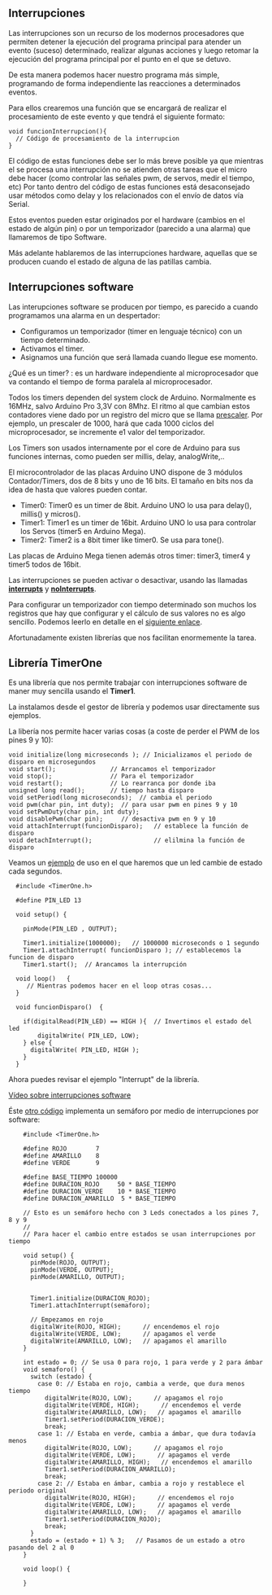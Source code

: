 ## Interrupciones

Las interrupciones son un recurso de los modernos procesadores que permiten detener la ejecución del programa principal para atender un evento (suceso) determinado, realizar algunas acciones y luego retomar la ejecución del programa principal por el punto en el que se detuvo.

De esta manera podemos hacer nuestro programa más simple, programando de forma independiente las reacciones a determinados eventos.

Para ellos crearemos una función que se encargará de realizar el procesamiento de este evento y que tendrá el siguiente formato:

    void funcionInterrupcion(){
      // Código de procesamiento de la interrupcion
    }


El código de estas funciones debe ser lo más breve posible ya que mientras el se procesa una interrupción no se atienden otras tareas que el micro debe hacer (como controlar las señales pwm, de servos, medir el tiempo, etc) Por tanto dentro del código de estas funciones está desaconsejado usar métodos como delay y los relacionados con el envío de datos vía Serial.

Estos eventos pueden estar originados por el hardware (cambios en el estado de algún pin) o por un temporizador (parecido a una alarma) que llamaremos de tipo Software.

Más adelante hablaremos de las interrupciones hardware, aquellas que se producen cuando el estado de alguna de las patillas cambia.

## Interrupciones software

Las interupciones software se producen por tiempo, es parecido a cuando programamos una alarma en un despertador:
* Configuramos un temporizador (timer en lenguaje técnico) con un tiempo determinado.
* Activamos el timer.
* Asignamos una función que será llamada cuando llegue ese momento.

¿Qué es un timer? : es un hardware independiente al microprocesador que va contando el tiempo de forma  paralela al microprocesador.

Todos los timers dependen del system clock de Arduino. Normalmente es 16MHz, salvo Arduino Pro 3,3V con 8Mhz. El ritmo al que cambian estos contadores viene dado por un registro del micro que se llama [prescaler](https://playground.arduino.cc/Code/Prescaler). Por ejemplo, un prescaler de 1000, hará que cada 1000 ciclos del microprocesador, se incremente e1 valor del temporizador.

Los Timers son usados internamente por el core de Arduino para sus funciones internas, como pueden ser millis, delay, analogWrite,..

El microcontrolador de las placas Arduino UNO dispone de 3 módulos Contador/Timers, dos de 8 bits y uno de 16 bits. El tamaño en bits nos da idea de hasta que valores pueden contar.

* Timer0: Timer0 es un timer de 8bit. Arduino UNO lo usa para delay(), millis() y micros().
* Timer1: Timer1 es un timer de 16bit. Arduino UNO lo usa para controlar los Servos (timer5 en Arduino Mega).
* Timer2: Timer2 is a 8bit timer like timer0. Se usa para tone().

Las placas de Arduino  Mega tienen además otros timer: timer3, timer4 y timer5 todos de 16bit.

Las interrupciones se pueden activar o desactivar, usando las llamadas [**interrupts**](https://www.arduino.cc/reference/en/language/functions/interrupts/interrupts/) y [**noInterrupts**](http://arduino.cc/en/Reference/NoInterrupts).

Para configurar un temporizador con tiempo determinado son muchos los registros que hay que configurar y el cálculo de sus valores no es algo sencillo. Podemos leerlo en detalle en el [siguiente enlace](https://www.arduino.cc/en/Tutorial/SecretsOfArduinoPWM).

Afortunadamente existen librerías que nos facilitan enormemente la tarea.

## Librería TimerOne

Es una librería que nos permite trabajar con interrupciones software de maner muy sencilla usando el **Timer1**.

La instalamos desde el gestor de librería y podemos usar directamente sus ejemplos.

La libería nos permite hacer varias cosas (a coste de perder el PWM de los pines 9 y 10):

    void initialize(long microseconds ); // Inicializamos el periodo de disparo en microsegundos
    void start();               // Arrancamos el temporizador
    void stop();                // Para el temporizador
    void restart();             // Lo rearranca por donde iba
    unsigned long read();       // tiempo hasta disparo
    void setPeriod(long microseconds);  // cambia el periodo
    void pwm(char pin, int duty);  // para usar pwm en pines 9 y 10
    void setPwmDuty(char pin, int duty);
    void disablePwm(char pin);     // desactiva pwm en 9 y 10
    void attachInterrupt(funcionDisparo);   // establece la función de disparo
    void detachInterrupt();                 // elilmina la función de disparo


Veamos un [ejemplo](https://github.com/javacasm/ArduinoCompletoDE2018/blob/master/material/codigo/ejemploInterrupcionesSoftware.ino) de uso en el que haremos que un led cambie de estado cada segundos.


      #include <TimerOne.h>

      #define PIN_LED 13

      void setup() {

        pinMode(PIN_LED , OUTPUT);

        Timer1.initialize(1000000);   // 1000000 microseconds o 1 segundo  
        Timer1.attachInterrupt( funcionDisparo ); // establecemos la funcion de disparo
        Timer1.start();  // Arancamos la interrupción

      void loop()   {
         // Mientras podemos hacer en el loop otras cosas...
      }

      void funcionDisparo()  {

        if(digitalRead(PIN_LED) == HIGH ){  // Invertimos el estado del led
            digitalWrite( PIN_LED, LOW);
        } else {
          digitalWrite( PIN_LED, HIGH );
        }
      }


Ahora puedes revisar el ejemplo "Interrupt" de la librería.


[Vídeo sobre interrupciones software](https://www.youtube.com/embed/oG73lT56m7A)

Éste [otro código](https://github.com/javacasm/ArduinoCompletoDE2018/blob/master/material/codigo/ejemploSemaforoInterrupciones.ino) implementa un semáforo por medio de interrupciones por software:


        #include <TimerOne.h>

        #define ROJO        7
        #define AMARILLO    8
        #define VERDE       9

        #define BASE_TIEMPO 100000
        #define DURACION_ROJO     50 * BASE_TIEMPO
        #define DURACION_VERDE    10 * BASE_TIEMPO
        #define DURACION_AMARILLO  5 * BASE_TIEMPO

        // Esto es un semáforo hecho con 3 Leds conectados a los pines 7, 8 y 9
        //
        // Para hacer el cambio entre estados se usan interrupciones por tiempo

        void setup() {
          pinMode(ROJO, OUTPUT);
          pinMode(VERDE, OUTPUT);
          pinMode(AMARILLO, OUTPUT);
          

          Timer1.initialize(DURACION_ROJO);
          Timer1.attachInterrupt(semaforo);
          
          // Empezamos en rojo
          digitalWrite(ROJO, HIGH);      // encendemos el rojo
          digitalWrite(VERDE, LOW);      // apagamos el verde
          digitalWrite(AMARILLO, LOW);   // apagamos el amarillo
        }

        int estado = 0; // Se usa 0 para rojo, 1 para verde y 2 para ámbar
        void semaforo() {
          switch (estado) {
            case 0: // Estaba en rojo, cambia a verde, que dura menos tiempo
              digitalWrite(ROJO, LOW);      // apagamos el rojo
              digitalWrite(VERDE, HIGH);      // encendemos el verde
              digitalWrite(AMARILLO, LOW);   // apagamos el amarillo
              Timer1.setPeriod(DURACION_VERDE);
              break;
            case 1: // Estaba en verde, cambia a ámbar, que dura todavía menos
              digitalWrite(ROJO, LOW);      // apagamos el rojo
              digitalWrite(VERDE, LOW);      // apagamos el verde
              digitalWrite(AMARILLO, HIGH);   // encendemos el amarillo
              Timer1.setPeriod(DURACION_AMARILLO);
              break;
            case 2: // Estaba en ámbar, cambia a rojo y restablece el periodo original
              digitalWrite(ROJO, HIGH);      // encendemos el rojo
              digitalWrite(VERDE, LOW);      // apagamos el verde
              digitalWrite(AMARILLO, LOW);   // apagamos el amarillo
              Timer1.setPeriod(DURACION_ROJO);
              break;
          }
          estado = (estado + 1) % 3;   // Pasamos de un estado a otro pasando del 2 al 0
        }

        void loop() {

        }
